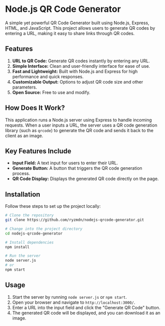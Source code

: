 # Node.js QR Code Generator

A simple yet powerful QR Code Generator built using Node.js, Express, HTML, and JavaScript. This project allows users to generate QR codes by entering a URL, making it easy to share links through QR codes.

## Features

1. **URL to QR Code:** Generate QR codes instantly by entering any URL.
2. **Simple Interface:** Clean and user-friendly interface for ease of use.
3. **Fast and Lightweight:** Built with Node.js and Express for high performance and quick responses.
4. **Customizable Output:** Options to adjust QR code size and other parameters.
5. **Open Source:** Free to use and modify.

## How Does It Work?

This application runs a Node.js server using Express to handle incoming requests. When a user inputs a URL, the server uses a QR code generation library (such as `qrcode`) to generate the QR code and sends it back to the client as an image.

## Key Features Include

- **Input Field:** A text input for users to enter their URL.
- **Generate Button:** A button that triggers the QR code generation process.
- **QR Code Display:** Displays the generated QR code directly on the page.

## Installation

Follow these steps to set up the project locally:

```bash
# Clone the repository
git clone https://github.com/ryzmdn/nodejs-qrcode-generator.git

# Change into the project directory
cd nodejs-qrcode-generator

# Install dependencies
npm install

# Run the server
node server.js
# or
npm start
```

## Usage

1. Start the server by running `node server.js` or `npm start`.
2. Open your browser and navigate to `http://localhost:3000/`.
3. Enter a URL into the input field and click the "Generate QR Code" button.
4. The generated QR code will be displayed, and you can download it as an image.
